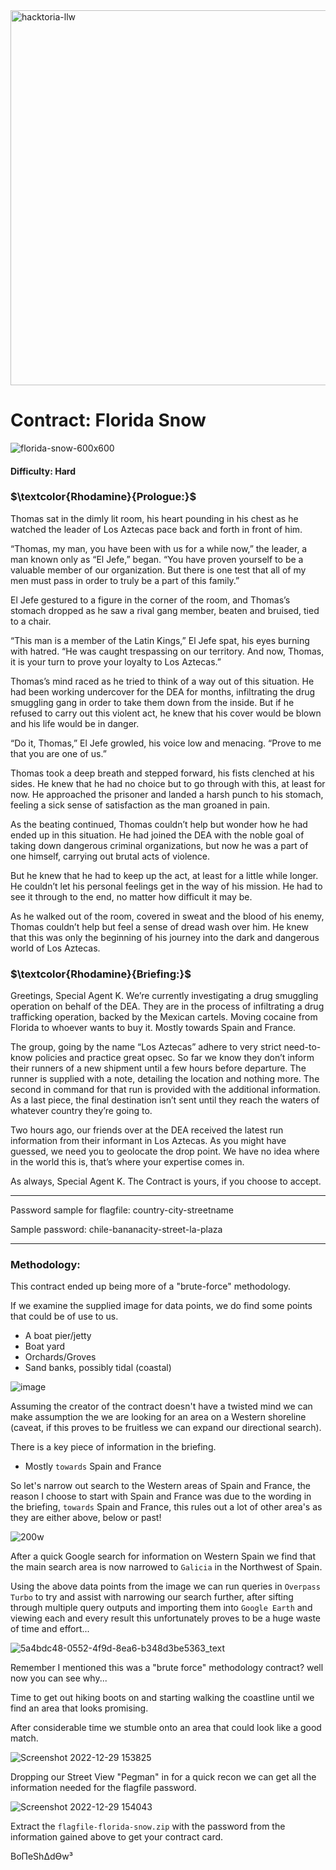 <img width="600" alt="hacktoria-llw" src="https://user-images.githubusercontent.com/117080369/203552008-2d0e0a07-1815-485b-8f3f-ae7ed7258af8.png">

# Contract: Florida Snow
![florida-snow-600x600](https://user-images.githubusercontent.com/117080369/209978608-7e4e9dc0-1d16-4b32-b223-7e57ed7f8990.png)

#### Difficulty: Hard

### **$\textcolor{Rhodamine}{Prologue:}$**

Thomas sat in the dimly lit room, his heart pounding in his chest as he watched the leader of Los Aztecas pace back and forth in front of him.

“Thomas, my man, you have been with us for a while now,” the leader, a man known only as “El Jefe,” began. “You have proven yourself to be a valuable member of our organization. But there is one test that all of my men must pass in order to truly be a part of this family.”

El Jefe gestured to a figure in the corner of the room, and Thomas’s stomach dropped as he saw a rival gang member, beaten and bruised, tied to a chair.

“This man is a member of the Latin Kings,” El Jefe spat, his eyes burning with hatred. “He was caught trespassing on our territory. And now, Thomas, it is your turn to prove your loyalty to Los Aztecas.”

Thomas’s mind raced as he tried to think of a way out of this situation. He had been working undercover for the DEA for months, infiltrating the drug smuggling gang in order to take them down from the inside. But if he refused to carry out this violent act, he knew that his cover would be blown and his life would be in danger.

“Do it, Thomas,” El Jefe growled, his voice low and menacing. “Prove to me that you are one of us.”

Thomas took a deep breath and stepped forward, his fists clenched at his sides. He knew that he had no choice but to go through with this, at least for now. He approached the prisoner and landed a harsh punch to his stomach, feeling a sick sense of satisfaction as the man groaned in pain.

As the beating continued, Thomas couldn’t help but wonder how he had ended up in this situation. He had joined the DEA with the noble goal of taking down dangerous criminal organizations, but now he was a part of one himself, carrying out brutal acts of violence.

But he knew that he had to keep up the act, at least for a little while longer. He couldn’t let his personal feelings get in the way of his mission. He had to see it through to the end, no matter how difficult it may be.

As he walked out of the room, covered in sweat and the blood of his enemy, Thomas couldn’t help but feel a sense of dread wash over him. He knew that this was only the beginning of his journey into the dark and dangerous world of Los Aztecas.

### $\textcolor{Rhodamine}{Briefing:}$

Greetings, Special Agent K. We’re currently investigating a drug smuggling operation on behalf of the DEA. They are in the process of infiltrating a drug trafficking operation, backed by the Mexican cartels. Moving cocaine from Florida to whoever wants to buy it. Mostly towards Spain and France.

The group, going by the name “Los Aztecas” adhere to very strict need-to-know policies and practice great opsec. So far we know they don’t inform their runners of a new shipment until a few hours before departure. The runner is supplied with a note, detailing the location and nothing more. The second in command for that run is provided with the additional information. As a last piece, the final destination isn’t sent until they reach the waters of whatever country they’re going to.

Two hours ago, our friends over at the DEA received the latest run information from their informant in Los Aztecas. As you might have guessed, we need you to geolocate the drop point. We have no idea where in the world this is, that’s where your expertise comes in.

As always, Special Agent K. The Contract is yours, if you choose to accept.

---

Password sample for flagfile: country-city-streetname

Sample password: chile-bananacity-street-la-plaza

---

### Methodology:
This contract ended up being more of a "brute-force" methodology.

If we examine the supplied image for data points, we do find some points that could be of use to us.
* A boat pier/jetty
* Boat yard
* Orchards/Groves
* Sand banks, possibly tidal (coastal)

![image](https://user-images.githubusercontent.com/117080369/209979956-f751cfd7-beda-41d7-bcdd-92e192121ca9.png)

Assuming the creator of the contract doesn't have a twisted mind we can make assumption the we are looking for an area on a Western shoreline (caveat, if this proves to be fruitless we can expand our directional search).

There is a key piece of information in the briefing.
* Mostly `towards` Spain and France

So let's narrow out search to the Western areas of Spain and France, the reason I choose to start with Spain and France was due to the wording in the briefing, `towards` Spain and France, this rules out a lot of other area's as they are either above, below or past!

![200w](https://user-images.githubusercontent.com/117080369/209984186-50c0bf7c-685b-41f1-b172-41b86829bca7.gif)

After a quick Google search for information on Western Spain we find that the main search area is now narrowed to `Galicia` in the Northwest of Spain.

Using the above data points from the image we can run queries in `Overpass Turbo` to try and assist with narrowing our search further, after sifting through multiple query outputs and importing them into `Google Earth` and viewing each and every result this unfortunately proves to be a huge waste of time and effort...

![5a4bdc48-0552-4f9d-8ea6-b348d3be5363_text](https://user-images.githubusercontent.com/117080369/209981562-37d34b94-2050-4b1b-9e5a-8be80a8b9c17.gif)

Remember I mentioned this was a "brute force" methodology contract? well now you can see why...

Time to get out hiking boots on and starting walking the coastline until we find an area that looks promising.

After considerable time we stumble onto an area that could look like a good match.

![Screenshot 2022-12-29 153825](https://user-images.githubusercontent.com/117080369/209983481-6c0190ca-a742-4576-945f-b40de568d24a.png)

Dropping our Street View "Pegman" in for a quick recon we can get all the information needed for the flagfile password. 

![Screenshot 2022-12-29 154043](https://user-images.githubusercontent.com/117080369/209983717-77913f0e-311f-4fc2-8829-1bd768427bbb.png)

Extract the `flagfile-florida-snow.zip` with the password from the information gained above to get your contract card.


BoΠeShΔdϴw³
